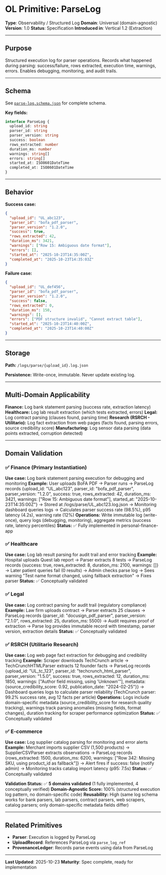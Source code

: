 # OL Primitive: ParseLog

**Type**: Observability / Structured Log
**Domain**: Universal (domain-agnostic)
**Version**: 1.0
**Status**: Specification
**Introduced in**: Vertical 1.2 (Extraction)

---

## Purpose

Structured execution log for parser operations. Records what happened during parsing: success/failure, rows extracted, execution time, warnings, errors. Enables debugging, monitoring, and audit trails.

---

## Schema

See [`parse-log.schema.json`](../../schemas/parse-log.schema.json) for complete schema.

**Key fields:**
```typescript
interface ParseLog {
  upload_id: string
  parser_id: string
  parser_version: string
  success: boolean
  rows_extracted: number
  duration_ms: number
  warnings: string[]
  errors: string[]
  started_at: ISO8601DateTime
  completed_at: ISO8601DateTime
}
```

---

## Behavior

**Success case:**
```json
{
  "upload_id": "UL_abc123",
  "parser_id": "bofa_pdf_parser",
  "parser_version": "1.2.0",
  "success": true,
  "rows_extracted": 42,
  "duration_ms": 3421,
  "warnings": ["Row 15: Ambiguous date format"],
  "errors": [],
  "started_at": "2025-10-23T14:35:00Z",
  "completed_at": "2025-10-23T14:35:03Z"
}
```

**Failure case:**
```json
{
  "upload_id": "UL_def456",
  "parser_id": "bofa_pdf_parser",
  "parser_version": "1.2.0",
  "success": false,
  "rows_extracted": 0,
  "duration_ms": 150,
  "warnings": [],
  "errors": ["PDF structure invalid", "Cannot extract table"],
  "started_at": "2025-10-23T14:40:00Z",
  "completed_at": "2025-10-23T14:40:00Z"
}
```

---

## Storage

**Path:** `/logs/parse/{upload_id}.log.json`

**Persistence:** Write-once, immutable. Never update existing log.

---

## Multi-Domain Applicability

**Finance:** Log bank statement parsing (success rate, extraction latency)
**Healthcare:** Log lab result extraction (which tests extracted, errors)
**Legal:** Log contract parsing (clauses found, parsing time)
**Research (RSRCH - Utilitario):** Log fact extraction from web pages (facts found, parsing errors, source credibility score)
**Manufacturing:** Log sensor data parsing (data points extracted, corruption detected)

---

## Domain Validation

### ✅ Finance (Primary Instantiation)
**Use case:** Log bank statement parsing execution for debugging and monitoring
**Example:** User uploads BoFA PDF → Parser runs → ParseLog records {upload_id: "UL_abc123", parser_id: "bofa_pdf_parser", parser_version: "1.2.0", success: true, rows_extracted: 42, duration_ms: 3421, warnings: ["Row 15: Ambiguous date format"], started_at: "2025-10-23T14:35:00Z"} → Stored at /logs/parse/UL_abc123.log.json → Monitoring dashboard queries logs → Calculates parser success rate (98.5%), p95 latency (4.2s), warning rate (12%)
**Operations:** Write immutable log (write-once), query logs (debugging, monitoring), aggregate metrics (success rate, latency percentiles)
**Status:** ✅ Fully implemented in personal-finance-app

### ✅ Healthcare
**Use case:** Log lab result parsing for audit trail and error tracking
**Example:** Hospital uploads Quest lab report → Parser extracts 8 tests → ParseLog records {success: true, rows_extracted: 8, duration_ms: 2100, warnings: []} → Later patient queries fail (0 results) → Admin checks parse log → Sees warning "Test name format changed, using fallback extraction" → Fixes parser
**Status:** ✅ Conceptually validated

### ✅ Legal
**Use case:** Log contract parsing for audit trail (regulatory compliance)
**Example:** Law firm uploads contract → Parser extracts 25 clauses → ParseLog records {parser_id: "docusign_pdf_parser", parser_version: "2.1.0", rows_extracted: 25, duration_ms: 5500} → Audit requires proof of extraction → Parse log provides immutable record with timestamp, parser version, extraction details
**Status:** ✅ Conceptually validated

### ✅ RSRCH (Utilitario Research)
**Use case:** Log web page fact extraction for debugging and credibility tracking
**Example:** Scraper downloads TechCrunch article → TechCrunchHTMLParser extracts 12 founder facts → ParseLog records {upload_id: "UL_tc_123", parser_id: "techcrunch_html_parser", parser_version: "1.5.0", success: true, rows_extracted: 12, duration_ms: 1850, warnings: ["Author field missing, using 'Unknown'"], metadata: {source_credibility_score: 0.92, publication_date: "2024-02-25"}} → Dashboard queries logs to calculate parser reliability (TechCrunch parser: 99.2% success rate, avg 12 facts per article)
**Operations:** Logs include domain-specific metadata (source_credibility_score for research quality tracking), warnings track parsing anomalies (missing fields, format changes), duration tracking for scraper performance optimization
**Status:** ✅ Conceptually validated

### ✅ E-commerce
**Use case:** Log supplier catalog parsing for monitoring and error alerts
**Example:** Merchant imports supplier CSV (1,500 products) → SupplierCSVParser extracts observations → ParseLog records {rows_extracted: 1500, duration_ms: 6200, warnings: ["Row 342: Missing SKU, using product_id as fallback"]} → Alert fires if success: false (notify admin) → Monitoring tracks catalog import latency (p95: 7.5s)
**Status:** ✅ Conceptually validated

**Validation Status:** ✅ **5 domains validated** (1 fully implemented, 4 conceptually verified)
**Domain-Agnostic Score:** 100% (structured execution log pattern, no domain-specific code)
**Reusability:** High (same log schema works for bank parsers, lab parsers, contract parsers, web scrapers, catalog parsers; only domain-specific metadata fields differ)

---

## Related Primitives

- **Parser**: Execution is logged by ParseLog
- **UploadRecord**: References ParseLog via `parse_log_ref`
- **ProvenanceLedger**: Records parse events using data from ParseLog

---

**Last Updated**: 2025-10-23
**Maturity**: Spec complete, ready for implementation
